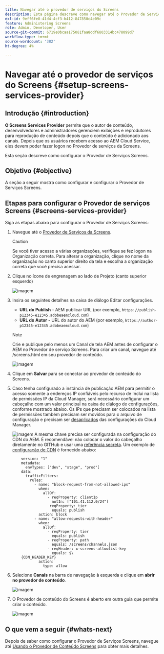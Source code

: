 ```yaml
---
title: Navegar até o provedor de serviços do Screens
description: Esta página descreve como navegar até o Provedor de Serviços Screens.
exl-id: 9eff6fe8-41d4-4cf3-b412-847850c4e09c
feature: Administering Screens
role: Admin, Developer, User
source-git-commit: 6719e0bcaa175081faa8ddf6803314bc478099d7
workflow-type: tm+mt
source-wordcount: '382'
ht-degree: 4%

---
```


# Navegar até o provedor de serviços do Screens {#setup-screens-services-provider}

## Introdução {#introduction}

**O Screens Services Provider** permite que o autor de conteúdo, desenvolvedores e administradores gerenciem exibições e reprodutores para reprodução de conteúdo depois que o conteúdo é adicionado aos canais. Depois que os usuários recebem acesso ao AEM Cloud Service, eles devem poder fazer logon no Provedor de serviços da Screens.

Esta seção descreve como configurar o Provedor de Serviços Screens.


## Objetivo {#objective}

A seção a seguir mostra como configurar e configurar o Provedor de Serviços Screens.

## Etapas para configurar o Provedor de serviços Screens {#screens-services-provider}

Siga as etapas abaixo para configurar o Provedor de Serviços Screens:

1. Navegue até o [Provedor de Serviços da Screens](https://experience.adobe.com/screens).

   >[!CAUTION]
   >Se você tiver acesso a várias organizações, verifique se fez logon na Organização correta. Para alterar a organização, clique no nome da organização no canto superior direito da tela e escolha a organização correta que você precisa acessar.

1. Clique no ícone de engrenagem ao lado de Projeto (canto superior esquerdo)

   ![imagem](/help/screens-cloud/assets/configure/configure-screens0.png)

1. Insira os seguintes detalhes na caixa de diálogo Editar configurações.
   * **URL do Publish** - AEM publicar URL (por exemplo, `https://publish-p12345-e12345.adobeaemcloud.com`)
   * **URL do Autor** - URL do autor do AEM (por exemplo, `https://author-p12345-e12345.adobeaemcloud.com`)

   >[!NOTE]
   >Crie e publique pelo menos um Canal de tela AEM antes de configurar o AEM no Provedor de serviço Screens. Para criar um canal, navegue até /screens.html em seu provedor de conteúdo.

   ![imagem](/help/screens-cloud/assets/configure/configure-screens4.png)

1. Clique em **Salvar** para se conectar ao provedor de conteúdo do Screens.

1. Caso tenha configurado a instância de publicação AEM para permitir o acesso somente a endereços IP confiáveis pelo recurso de Inclui na lista de permissões IP da Cloud Manager, será necessário configurar um cabeçalho com um valor principal na caixa de diálogo de configurações, conforme mostrado abaixo.
Os IPs que precisam ser colocados na lista de permissões também precisam ser movidos para o arquivo de configuração e precisam ser [desaplicados](https://experienceleague.adobe.com/en/docs/experience-manager-cloud-service/content/implementing/using-cloud-manager/ip-allow-lists/apply-allow-list) das configurações do Cloud Manager.

   ![imagem](/help/screens-cloud/assets/configure/configure-screens20b.png)
A mesma chave precisa ser configurada na configuração do CDN do AEM.  É recomendável não colocar o valor do cabeçalho diretamente no GITHub e usar uma [referência secreta](https://experienceleague.adobe.com/en/docs/experience-manager-cloud-service/content/implementing/content-delivery/cdn-credentials-authentication#rotating-secrets).
Um exemplo de [configuração de CDN](https://experienceleague.adobe.com/en/docs/experience-manager-cloud-service/content/security/traffic-filter-rules-including-waf) é fornecido abaixo:

   ```kind: "CDN"
       version: "1"
       metadata:
         envTypes: ["dev", "stage", "prod"]
       data:
         trafficFilters:
           rules:
             - name: "block-request-from-not-allowed-ips"
               when:
                 allOf:
                   - reqProperty: clientIp
                     notIn: ["101.41.112.0/24"]
                    reqProperty: tier
                     equals: publish
               action: block
             - name: "allow-requests-with-header"
               when:
                 allOf:
                   - reqProperty: tier
                     equals: publish
                   - reqProperty: path
                     equals: /screens/channels.json
                   - reqHeader: x-screens-allowlist-key
                     equals: $\
       {CDN_HEADER_KEY}
               action:
                 type: allow
   ```

1. Selecione **Canais** na barra de navegação à esquerda e clique em **abrir no provedor de conteúdo**.

   ![imagem](/help/screens-cloud/assets/configure/configure-screens1.png)

1. O Provedor de conteúdo do Screens é aberto em outra guia que permite criar o conteúdo.

   ![imagem](/help/screens-cloud/assets/configure/configure-screens2.png)





## O que vem a seguir {#whats-next}

Depois de saber como configurar o Provedor de Serviços Screens, navegue até [Usando o Provedor de Conteúdo Screens](https://experienceleague.adobe.com/docs/experience-manager-cloud-service/content/screens-as-cloud-service/configure-screens-cloud/using-screens-content-provider.html#screens-content-provider) para obter mais detalhes.
